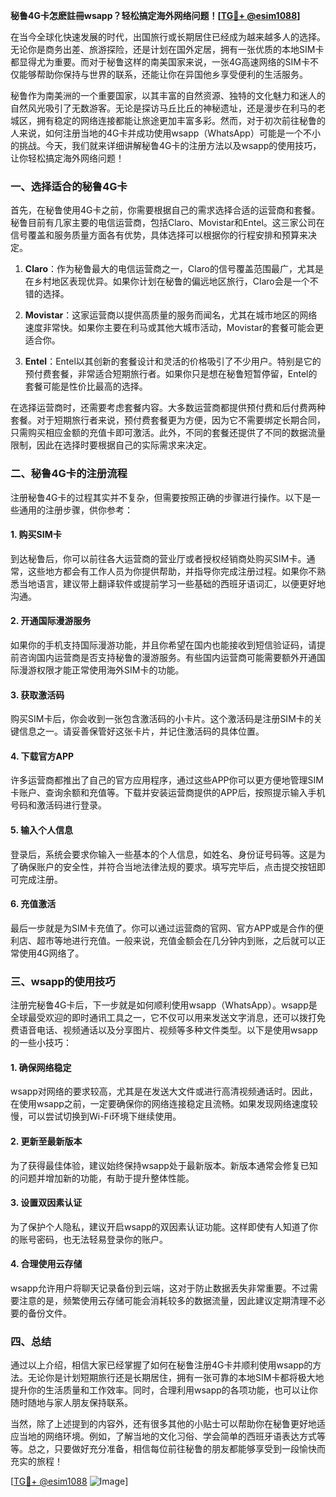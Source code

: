 **秘鲁4G卡怎麽註冊wsapp？轻松搞定海外网络问题！[[TG💪+ @esim1088](https://t.me/s/esim1088)]**

在当今全球化快速发展的时代，出国旅行或长期居住已经成为越来越多人的选择。无论你是商务出差、旅游探险，还是计划在国外定居，拥有一张优质的本地SIM卡都显得尤为重要。而对于秘鲁这样的南美国家来说，一张4G高速网络的SIM卡不仅能够帮助你保持与世界的联系，还能让你在异国他乡享受便利的生活服务。

秘鲁作为南美洲的一个重要国家，以其丰富的自然资源、独特的文化魅力和迷人的自然风光吸引了无数游客。无论是探访马丘比丘的神秘遗址，还是漫步在利马的老城区，拥有稳定的网络连接都能让旅途更加丰富多彩。然而，对于初次前往秘鲁的人来说，如何注册当地的4G卡并成功使用wsapp（WhatsApp）可能是一个不小的挑战。今天，我们就来详细讲解秘鲁4G卡的注册方法以及wsapp的使用技巧，让你轻松搞定海外网络问题！

### 一、选择适合的秘鲁4G卡

首先，在秘鲁使用4G卡之前，你需要根据自己的需求选择合适的运营商和套餐。秘鲁目前有几家主要的电信运营商，包括Claro、Movistar和Entel。这三家公司在信号覆盖和服务质量方面各有优势，具体选择可以根据你的行程安排和预算来决定。

1. **Claro**：作为秘鲁最大的电信运营商之一，Claro的信号覆盖范围最广，尤其是在乡村地区表现优异。如果你计划在秘鲁的偏远地区旅行，Claro会是一个不错的选择。
   
2. **Movistar**：这家运营商以提供高质量的服务而闻名，尤其在城市地区的网络速度非常快。如果你主要在利马或其他大城市活动，Movistar的套餐可能会更适合你。

3. **Entel**：Entel以其创新的套餐设计和灵活的价格吸引了不少用户。特别是它的预付费套餐，非常适合短期旅行者。如果你只是想在秘鲁短暂停留，Entel的套餐可能是性价比最高的选择。

在选择运营商时，还需要考虑套餐内容。大多数运营商都提供预付费和后付费两种套餐。对于短期旅行者来说，预付费套餐更为方便，因为它不需要绑定长期合同，只需购买相应金额的充值卡即可激活。此外，不同的套餐还提供了不同的数据流量限制，因此在选择时要根据自己的实际需求来决定。

### 二、秘鲁4G卡的注册流程

注册秘鲁4G卡的过程其实并不复杂，但需要按照正确的步骤进行操作。以下是一些通用的注册步骤，供你参考：

#### 1. 购买SIM卡

到达秘鲁后，你可以前往各大运营商的营业厅或者授权经销商处购买SIM卡。通常，这些地方都会有工作人员为你提供帮助，并指导你完成注册过程。如果你不熟悉当地语言，建议带上翻译软件或提前学习一些基础的西班牙语词汇，以便更好地沟通。

#### 2. 开通国际漫游服务

如果你的手机支持国际漫游功能，并且你希望在国内也能接收到短信验证码，请提前咨询国内运营商是否支持秘鲁的漫游服务。有些国内运营商可能需要额外开通国际漫游权限才能正常使用海外SIM卡的功能。

#### 3. 获取激活码

购买SIM卡后，你会收到一张包含激活码的小卡片。这个激活码是注册SIM卡的关键信息之一。请妥善保管好这张卡片，并记住激活码的具体位置。

#### 4. 下载官方APP

许多运营商都推出了自己的官方应用程序，通过这些APP你可以更方便地管理SIM卡账户、查询余额和充值等。下载并安装运营商提供的APP后，按照提示输入手机号码和激活码进行登录。

#### 5. 输入个人信息

登录后，系统会要求你输入一些基本的个人信息，如姓名、身份证号码等。这是为了确保账户的安全性，并符合当地法律法规的要求。填写完毕后，点击提交按钮即可完成注册。

#### 6. 充值激活

最后一步就是为SIM卡充值了。你可以通过运营商的官网、官方APP或是合作的便利店、超市等地进行充值。一般来说，充值金额会在几分钟内到账，之后就可以正常使用4G网络了。

### 三、wsapp的使用技巧

注册完秘鲁4G卡后，下一步就是如何顺利使用wsapp（WhatsApp）。wsapp是全球最受欢迎的即时通讯工具之一，它不仅可以用来发送文字消息，还可以拨打免费语音电话、视频通话以及分享图片、视频等多种文件类型。以下是使用wsapp的一些小技巧：

#### 1. 确保网络稳定

wsapp对网络的要求较高，尤其是在发送大文件或进行高清视频通话时。因此，在使用wsapp之前，一定要确保你的网络连接稳定且流畅。如果发现网络速度较慢，可以尝试切换到Wi-Fi环境下继续使用。

#### 2. 更新至最新版本

为了获得最佳体验，建议始终保持wsapp处于最新版本。新版本通常会修复已知的问题并增加新的功能，有助于提升整体性能。

#### 3. 设置双因素认证

为了保护个人隐私，建议开启wsapp的双因素认证功能。这样即使有人知道了你的账号密码，也无法轻易登录你的账户。

#### 4. 合理使用云存储

wsapp允许用户将聊天记录备份到云端，这对于防止数据丢失非常重要。不过需要注意的是，频繁使用云存储可能会消耗较多的数据流量，因此建议定期清理不必要的备份文件。

### 四、总结

通过以上介绍，相信大家已经掌握了如何在秘鲁注册4G卡并顺利使用wsapp的方法。无论你是计划短期旅行还是长期居住，拥有一张可靠的本地SIM卡都将极大地提升你的生活质量和工作效率。同时，合理利用wsapp的各项功能，也可以让你随时随地与家人朋友保持联系。

当然，除了上述提到的内容外，还有很多其他的小贴士可以帮助你在秘鲁更好地适应当地的网络环境。例如，了解当地的文化习俗、学会简单的西班牙语表达方式等等。总之，只要做好充分准备，相信每位前往秘鲁的朋友都能够享受到一段愉快而充实的旅程！

[[TG💪+ @esim1088](https://t.me/s/esim1088) ![Image](https://i.postimg.cc/4NQfJmqS/Snipaste-2025-05-13-00-14-12.png)]